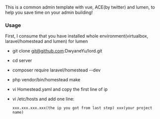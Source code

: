 This is a common admin template with vue, ACE(by twitter) and lumen, to help you save time on your admin building!
### Usage
First, I consume that you have installed whole environment(virtualbox, laravel/homestead and lumen) for lumen
* git clone git@github.com:DwyaneYu/lord.git
* cd server
* composer require laravel/homestead --dev
* php vendor/bin/homestead make
* vi Homestead.yaml and copy the first line of ip
* vi /etc/hosts and add one line:

      xxx.xxx.xxx.xxx(the ip you got from last step) xxx(your project name)  
